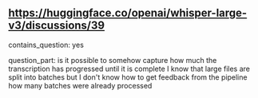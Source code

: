 ## https://huggingface.co/openai/whisper-large-v3/discussions/39

contains_question: yes

question_part: is it possible to somehow capture how much the transcription has progressed until it is complete I know that large files are split into batches but I don't know how to get feedback from the pipeline how many batches were already processed